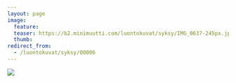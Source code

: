 ```yaml
---
layout: page
image:
  feature:
  teaser: https://b2.minimuutti.com/luontokuvat/syksy/IMG_0637-245px.jpg
  thumb:
redirect_from:
  - /luontokuvat/syksy/00006
---
```


![](https://b2.minimuutti.com/luontokuvat/syksy/IMG_0637-800px.jpg)
